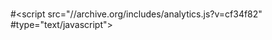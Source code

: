 # <head>
#<script src="//archive.org/includes/analytics.js?v=cf34f82" 
#type="text/javascript"></script>

